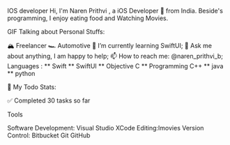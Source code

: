 
IOS developer
Hi, I'm Naren Prithvi , a iOS Developer 🚀 from India. Beside's programming, I enjoy eating food and Watching Movies.

GIF
Talking about Personal Stuffs:

🏔 Freelancer
🏎 Automotive
🌱 I’m currently learning SwiftUI;
💬 Ask me about anything, I am happy to help;
📫 How to reach me: @naren_prithvi_b;
Languages :
** Swift 
** SwiftUI 
** Objective C 
** Programming C++
** java
** python

🚧 My Todo Stats:

✅ Completed 30 tasks so far

Tools

Software Development: Visual Studio XCode
Editing:Imovies
Version Control: Bitbucket Git GitHub 
